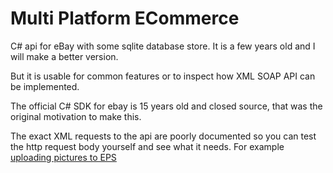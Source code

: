 # Multi Platform ECommerce

C# api for eBay with some sqlite database store.
It is a few years old and I will make a better version.

But it is usable for common features or to inspect how XML SOAP API can be implemented.

The official C# SDK for ebay is 15 years old and closed source, that was the original motivation to make this.

The exact XML requests to the api are poorly documented so you can test the http request body yourself and see what it needs. For example [uploading pictures to EPS](https://github.com/Brandon689/EbayXML-API-Old/blob/master/Multi%20Platform%20ECommerce/Ebay/Network/PostPicture.cs)
